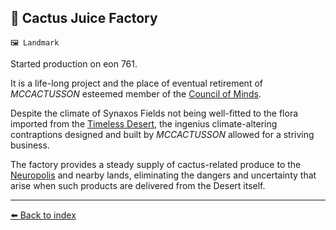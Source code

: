 ## 🌵 Cactus Juice Factory

`🖼️ Landmark`

Started production on eon 761.

It is a life-long project and the place of eventual retirement of  _MCCACTUSSON_ esteemed member of the [Council of Minds](/council_of_minds.html).

Despite the climate of Synaxos Fields not being well-fitted to the flora imported from the [Timeless Desert](/timeless_desert.html), the ingenius climate-altering contraptions designed and built by _MCCACTUSSON_ allowed for a striving business.

The factory provides a steady supply of cactus-related produce to the [Neuropolis](/neuropolis.html) and nearby lands, eliminating the dangers and uncertainty that arise when such products are delivered from the Desert itself.


----------
[⬅️ Back to index](/index.md#32c0_s)